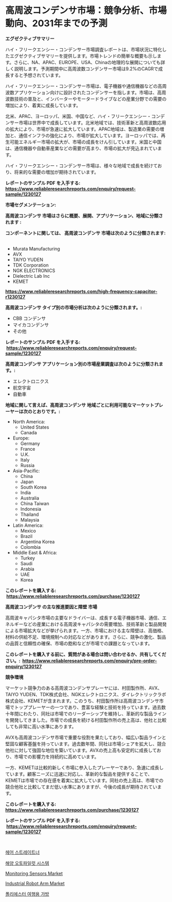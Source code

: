 <p><h1>高周波コンデンサ市場：競争分析、市場動向、2031年までの予測</h1></p><p><strong>エグゼクティブサマリー</strong></p>
<p><p>ハイ・フリークエンシー・コンデンサー市場調査レポートは、市場状況に特化したエグゼクティブサマリーを提供します。市場トレンドの簡単な概要も示します。さらに、NA、APAC、EUROPE、USA、Chinaの地理的な展開についても詳しく説明します。予測期間中に高周波数コンデンサー市場は9.2%のCAGRで成長すると予想されています。</p><p>ハイ・フリークエンシー・コンデンサー市場は、電子機器や通信機器などの高周波数アプリケーション向けに設計されたコンデンサーを指します。市場は、高周波数技術の普及と、インバーターやモータードライブなどの産業分野での需要の増加により、着実に成長しています。</p><p>北米、APAC、ヨーロッパ、米国、中国など、ハイ・フリークエンシー・コンデンサー市場は世界中で成長しています。北米地域では、技術革新と高周波数応用の拡大により、市場が急速に拡大しています。APAC地域は、製造業の需要の増加と、通信インフラの強化により、市場が拡大しています。ヨーロッパでは、再生可能エネルギー市場の拡大が、市場の成長をけん引しています。米国と中国は、通信機器や自動車産業などの需要が高まり、市場の拡大が見込まれています。</p><p>ハイ・フリークエンシー・コンデンサー市場は、様々な地域で成長を続けており、将来的な需要の増加が期待されています。</p></p>
<p><strong>レポートのサンプル PDF を入手する: <a href="https://www.reliableresearchreports.com/enquiry/request-sample/1230127">https://www.reliableresearchreports.com/enquiry/request-sample/1230127</a></strong></p>
<p><strong>市場セグメンテーション:</strong></p>
<p><strong> 高周波コンデンサ 市場はさらに概要、展開、アプリケーション、地域に分類されます :</strong></p>
<p><strong>コンポーネントに関しては、 高周波コンデンサ 市場は次のように分類されます: &nbsp;</strong></p>
<p><ul><li>Murata Manufacturing</li><li>AVX</li><li>TAIYO YUDEN</li><li>TDK Corporation</li><li>NGK ELECTRONICS</li><li>Dielectric Lab Inc</li><li>KEMET</li></ul></p>
<p><strong><a href="https://www.reliableresearchreports.com/high-frequency-capacitor-r1230127">https://www.reliableresearchreports.com/high-frequency-capacitor-r1230127</a></strong></p>
<p><strong> 高周波コンデンサ タイプ別の市場分析は次のように分類されます。:</strong></p>
<p><ul><li>CBB コンデンサ</li><li>マイカコンデンサ</li><li>その他</li></ul></p>
<p><strong>レポートのサンプル PDF を入手する: &nbsp;<a href="https://www.reliableresearchreports.com/enquiry/request-sample/1230127">https://www.reliableresearchreports.com/enquiry/request-sample/1230127</a></strong></p>
<p><strong> 高周波コンデンサ アプリケーション別の市場産業調査は次のように分類されます。:</strong></p>
<p><ul><li>エレクトロニクス</li><li>航空宇宙</li><li>自動車</li></ul></p>
<p><strong>地域に関して言えば、高周波コンデンサ 地域ごとに利用可能なマーケットプレーヤーは次のとおりです。:</strong></p>
<p><ul>
    <li>
        North America:
        <ul>
            <li>United States</li>
            <li>Canada</li>
        </ul>
    </li>
    <li>
        Europe:
        <ul>
            <li>Germany</li>
            <li>France</li>
            <li>U.K.</li>
            <li>Italy</li>
            <li>Russia</li>
        </ul>
    </li>
    <li>
        Asia-Pacific:
        <ul>
            <li>China</li>
            <li>Japan</li>
            <li>South Korea</li>
            <li>India</li>
            <li>Australia</li>
            <li>China Taiwan</li>
            <li>Indonesia</li>
            <li>Thailand</li>
            <li>Malaysia</li>
        </ul>
    </li>
    <li>
        Latin America:
        <ul>
            <li>Mexico</li>
            <li>Brazil</li>
            <li>Argentina Korea</li>
            <li>Colombia</li>
        </ul>
    </li>
    <li>
        Middle East & Africa:
        <ul>
            <li>Turkey</li>
            <li>Saudi</li>
            <li>Arabia</li>
            <li>UAE</li>
            <li>Korea</li>
        </ul>
    </li>
    </ul></p>
<p><strong>このレポートを購入する: &nbsp;<a href="https://www.reliableresearchreports.com/purchase/1230127">https://www.reliableresearchreports.com/purchase/1230127</a></strong></p>
<p><strong>高周波コンデンサ の主な推進要因と障壁 市場</strong></p>
<p><p>高周波キャパシタ市場の主要なドライバーは、成長する電子機器市場、通信、エネルギーなどの産業における高周波キャパシタの需要増加、技術革新と製品開発による市場拡大などが挙げられます。一方、市場における主な障壁は、高価格、材料の供給不足、環境規制への対応などがあります。さらに、競争の激化、製品の品質と信頼性の確保、市場の飽和などが市場での課題となっています。</p></p>
<p><strong>このレポートを購入する前に、質問がある場合は問い合わせるか、共有してください。:&nbsp; <a href="https://www.reliableresearchreports.com/enquiry/pre-order-enquiry/1230127">https://www.reliableresearchreports.com/enquiry/pre-order-enquiry/1230127</a></strong></p>
<p><strong>競争環境</strong></p>
<p><p>マーケット競争力のある高周波コンデンサプレーヤには、村田製作所、AVX、TAIYO YUDEN、TDK株式会社、NGKエレクトロニクス、ダイレクトリックラボ株式会社、KEMETが含まれます。このうち、村田製作所は高周波コンデンサ市場でトッププレーヤーの一つであり、豊富な経験と技術を持っています。過去数十年間にわたり、同社は市場でのリーダーシップを維持し、革新的な製品ラインを開発してきました。市場での成長を続ける村田製作所の売上高は、他社と比較しても非常に高い水準にあります。</p><p>AVXも高周波コンデンサ市場で重要な役割を果たしており、幅広い製品ラインと堅固な顧客基盤を持っています。過去数年間、同社は市場シェアを拡大し、競合他社に対して強固な地位を築いています。AVXの売上高も安定的に成長しており、市場での影響力を持続的に高めています。</p><p>一方、KEMETは比較的新しく市場に参入したプレーヤーであり、急速に成長しています。顧客ニーズに迅速に対応し、革新的な製品を提供することで、KEMETは市場での存在感を着実に拡大しています。同社の売上高は、市場での競合他社と比較してまだ低い水準にありますが、今後の成長が期待されています。</p></p>
<p><strong>このレポートを購入する: &nbsp; <a href="https://www.reliableresearchreports.com/purchase/1230127">https://www.reliableresearchreports.com/purchase/1230127</a></strong></p>
<p><strong>レポートのサンプル PDF を入手する: &nbsp;<a href="https://www.reliableresearchreports.com/enquiry/request-sample/1230127">https://www.reliableresearchreports.com/enquiry/request-sample/1230127</a></strong><strong></strong></p>
<p>&nbsp;</p>
<p><p><a href="https://medium.com/@thib_harou/%ED%97%A4%EC%96%B4-%EC%8A%A4%ED%8A%B8%EB%A0%88%EC%9D%B4%ED%8A%B8%EB%84%88-%EC%8B%9C%EC%9E%A5-%EC%9C%A0%ED%98%95-%EC%9D%91%EC%9A%A9-%EB%B0%8F-%EC%A7%80%EB%A6%AC%EC%97%90-%EB%94%B0%EB%A5%B8-%ED%8F%AC%EA%B4%84%EC%A0%81%EC%9D%B8-%ED%8F%89%EA%B0%80-ec961daac957">헤어 스트레이트너</a></p><p><a href="https://github.com/wallacBahrtyinger567686/Market-Research-Report-List-1/blob/main/865955528509.md">해양 오토파일럿 시스템</a></p><p><a href="https://github.com/Sarissaschmalingtr6fz2739/Market-Research-Report-List-2/blob/main/monitoring-sensors-market.md">Monitoring Sensors Market</a></p><p><a href="https://github.com/jodemen/Market-Research-Report-List-2/blob/main/industrial-robot-arm-market.md">Industrial Robot Arm Market</a></p><p><a href="https://medium.com/@adonispellea2022/%ED%8F%B4%EB%A6%AC%EC%97%90%EC%8A%A4%ED%84%B0-%EC%97%AC%ED%96%89%EA%B0%80%EB%B0%A9-%EC%8B%9C%EC%9E%A5-%EC%8B%9C%EC%9E%A5-%EC%A0%90%EC%9C%A0%EC%9C%A8-%EC%8B%9C%EC%9E%A5-%ED%8A%B8%EB%A0%8C%EB%93%9C-%EB%B0%8F-%EB%AF%B8%EB%9E%98-%EC%84%B1%EC%9E%A5-%ED%83%90%EC%83%89-54da7d504eb9">폴리에스터 여행용 가방</a></p></p>